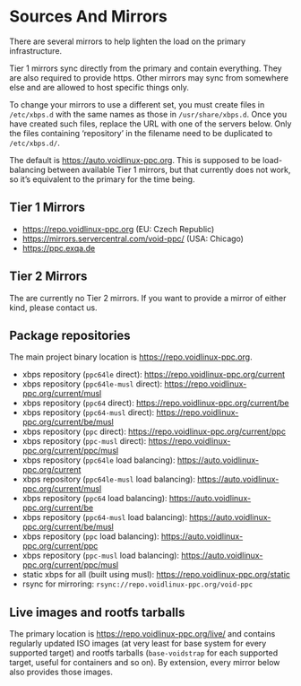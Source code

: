 # Sources And Mirrors

There are several mirrors to help lighten the load on the primary infrastructure.

Tier 1 mirrors sync directly from the primary and contain everything. They are
also required to provide https. Other mirrors may sync from somewhere else and
are allowed to host specific things only.

To change your mirrors to use a different set, you must create files in
`/etc/xbps.d` with the same names as those in `/usr/share/xbps.d`. Once you
have created such files, replace the URL with one of the servers below. Only
the files containing ‘repository’ in the filename need to be duplicated to
`/etc/xbps.d/`.

The default is <https://auto.voidlinux-ppc.org>. This is supposed to be
load-balancing between available Tier 1 mirrors, but that currently does not
work, so it’s equivalent to the primary for the time being.

## Tier 1 Mirrors

- <https://repo.voidlinux-ppc.org> (EU: Czech Republic)
- <https://mirrors.servercentral.com/void-ppc/> (USA: Chicago)
- <https://ppc.exqa.de>

## Tier 2 Mirrors

The are currently no Tier 2 mirrors. If you want to provide a mirror of either
kind, please contact us.

## Package repositories

The main project binary location is <https://repo.voidlinux-ppc.org>.

- xbps repository (`ppc64le` direct): <https://repo.voidlinux-ppc.org/current>
- xbps repository (`ppc64le-musl` direct): <https://repo.voidlinux-ppc.org/current/musl>
- xbps repository (`ppc64` direct): <https://repo.voidlinux-ppc.org/current/be>
- xbps repository (`ppc64-musl` direct): <https://repo.voidlinux-ppc.org/current/be/musl>
- xbps repository (`ppc` direct): <https://repo.voidlinux-ppc.org/current/ppc>
- xbps repository (`ppc-musl` direct): <https://repo.voidlinux-ppc.org/current/ppc/musl>
- xbps repository (`ppc64le` load balancing): <https://auto.voidlinux-ppc.org/current>
- xbps repository (`ppc64le-musl` load balancing): <https://auto.voidlinux-ppc.org/current/musl>
- xbps repository (`ppc64` load balancing): <https://auto.voidlinux-ppc.org/current/be>
- xbps repository (`ppc64-musl` load balancing): <https://auto.voidlinux-ppc.org/current/be/musl>
- xbps repository (`ppc` load balancing): <https://auto.voidlinux-ppc.org/current/ppc>
- xbps repository (`ppc-musl` load balancing): <https://auto.voidlinux-ppc.org/current/ppc/musl>
- static xbps for all (built using musl): <https://repo.voidlinux-ppc.org/static>
- rsync for mirroring: `rsync://repo.voidlinux-ppc.org/void-ppc`

## Live images and rootfs tarballs

The primary location is <https://repo.voidlinux-ppc.org/live/> and contains
regularly updated ISO images (at very least for base system for every supported
target) and rootfs tarballs (`base-voidstrap` for each supported target, useful
for containers and so on). By extension, every mirror below also provides those
images.

